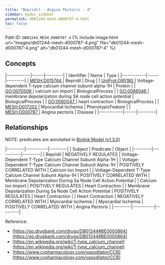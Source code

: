 ```yaml
---
title: "Bepridil - Angina Pectoris - 4"
sidebar: mydoc_sidebar
permalink: db01244-mesh-d000787-4.html
toc: false 
---
```



Path ID: `DB01244_MESH_D000787_4`
{% include image.html url="images/db01244-mesh-d000787-4.png" file="db01244-mesh-d000787-4.png" alt="db01244-mesh-d000787-4" %}

## Concepts

|------------|------|---------|
| Identifier | Name | Type    |
|------------|------|---------|
| <a href="https://identifiers.org/MESH:D015764">MESH:D015764 </a> | Bepridil | Drug |
| <a href="https://identifiers.org/UniProt:O95180">UniProt:O95180 </a> | Voltage-dependent T-type calcium channel subunit alpha-1H | Protein |
| <a href="https://identifiers.org/GO:0070509">GO:0070509 </a> | calcium ion import | BiologicalProcess |
| <a href="https://identifiers.org/GO:0086046">GO:0086046 </a> | membrane depolarization during SA node cell action potential | BiologicalProcess |
| <a href="https://identifiers.org/GO:0060047">GO:0060047 </a> | heart contraction | BiologicalProcess |
| <a href="https://identifiers.org/MESH:D017202">MESH:D017202 </a> | Myocardial Ischemia | PhenotypicFeature |
| <a href="https://identifiers.org/MESH:D000787">MESH:D000787 </a> | Angina pectoris | Disease |
|------------|------|---------|

## Relationships


NOTE: predicates are annotated in <a href="https://github.com/biolink/biolink-model/releases/tag/v1.3.0">Biolink Model (v1.3.0)</a>

|---------|-----------|---------|
| Subject | Predicate | Object  |
|---------|-----------|---------|
| Bepridil | NEGATIVELY REGULATES | Voltage-Dependent T-Type Calcium Channel Subunit Alpha-1H |
| Voltage-Dependent T-Type Calcium Channel Subunit Alpha-1H | POSITIVELY CORRELATED WITH | Calcium Ion Import |
| Voltage-Dependent T-Type Calcium Channel Subunit Alpha-1H | POSITIVELY CORRELATED WITH | Membrane Depolarization During Sa Node Cell Action Potential |
| Calcium Ion Import | POSITIVELY REGULATES | Heart Contraction |
| Membrane Depolarization During Sa Node Cell Action Potential | POSITIVELY REGULATES | Heart Contraction |
| Heart Contraction | NEGATIVELY CORRELATED WITH | Myocardial Ischemia |
| Myocardial Ischemia | POSITIVELY CORRELATED WITH | Angina Pectoris |
|---------|-----------|---------|

Reference: 
  - [https://go.drugbank.com/drugs/DB01244#BE0000864](https://go.drugbank.com/drugs/DB01244#BE0000864)
  - [https://en.wikipedia.org/wiki/T-type_calcium_channel](https://en.wikipedia.org/wiki/T-type_calcium_channel)
  - [https://www.cvpharmacology.com/vasodilator/CCB](https://www.cvpharmacology.com/vasodilator/CCB)
